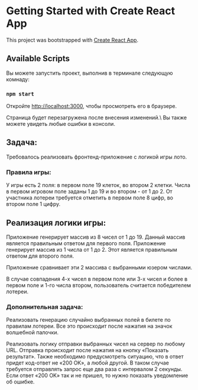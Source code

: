 # Getting Started with Create React App

This project was bootstrapped with [Create React App](https://github.com/facebook/create-react-app).

## Available Scripts

Вы можете запустить проект, выполнив в терминале следующую комнаду:

### `npm start`

Откройте [http://localhost:3000](http://localhost:3000), чтобы просмотреть его в браузере.
 
Страница будет перезагружена после внесения изменений.\ 
Вы также можете увидеть любые ошибки в консоли.

## Задача:

Требовалось реализовать фронтенд-приложение с логикой игры лото.

### Правила игры:

У игры есть 2 поля: в первом поле 19 клеток, во втором 2 клетки. 
Числа в первом игровом поле заданы 1 до 19 и во втором - от 1 до 2. От участника лотереи требуется отметить в первом поле 8 цифр, во втором поле 1 цифру.

## Реализация логики игры:

Приложение генерирует массив из 8 чисел от 1 до 19. Данный массив является правильным ответом для первого поля.
Приложение генерирует массив из 1 числа от 1 до 2. Этот является правильным ответом для второго поля.

Приложение сравнивает эти 2 массива с выбранными юзером числами.

В случае совпадения 4-х чисел в первом поле или 3-х чисел и более в первом поле и 1-го числа втором, пользователь считается победителем лотереи.

### Дополнительная задача:

Реализовать генерацию случайно выбранных полей в билете по правилам лотереи. Все это происходит после нажатия на значок волшебной палочки.

Реализовать логику отправки выбранных чисел на сервер по любому URL. Отправка происходит после нажатия на кнопку «Показать результат».
Также необходимо предусмотреть ситуацию, что в ответ придет код-ответ не «200 OK», а любой другой. В таком случае требуется отправлять запрос еще два раза с интервалом 2 секунды.
Если ответ «200 OK» так и не пришел, то нужно показать уведомление об ошибке.
